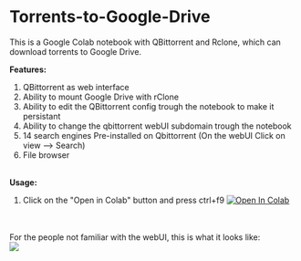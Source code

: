 # Torrents-to-Google-Drive
This is a Google Colab notebook with QBittorrent and Rclone, which can download torrents to Google Drive.

<b>Features:</b>
1. QBittorrent as web interface
2. Ability to mount Google Drive with rClone
3. Ability to edit the QBittorrent config trough the notebook to make it persistant
4. Ability to change the qbittorrent webUI subdomain trough the notebook
4. 14 search engines Pre-installed on Qbittorrent (On the webUI Click on view --> Search)
5. File browser

<br><b>Usage:</b>
1. Click on the "Open in Colab" button and press ctrl+f9
<a href="https://colab.research.google.com/github/thim0o/Google-Colab-QBittorrent/blob/master/Qbitt.ipynb" target="_parent\"><img src="https://colab.research.google.com/assets/colab-badge.svg" alt="Open In Colab"/></a>
<br>
<br>
For the people not familiar with the webUI, this is what it looks like:<br>
<img src="https://i.snag.gy/ZAg2PS.jpg">
